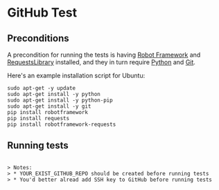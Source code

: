# GitHub Test

## Preconditions

A precondition for running the tests is having [Robot Framework](http://robotframework.org) and [RequestsLibrary](https://github.com/bulkan/robotframework-requests/) installed, and they in turn require [Python](https://www.python.org/) and [Git](http://www.git-scm.com/).

Here's an example installation script for Ubuntu:

```
sudo apt-get -y update
sudo apt-get install -y python
sudo apt-get install -y python-pip
sudo apt-get install -y git
pip install robotframework
pip install requests
pip install robotframework-requests

```

## Running tests

``` pybot --variable USER:[YOUR_GITHUB_USER_NAME] --variable PASSWORD:[YOUR_GITHUB_PASSWORD] --variable YOUR_GITHUB_REPO:[YOUR_EXIST_GITHUB_REPO] .

> Notes:
> * YOUR_EXIST_GITHUB_REPO should be created before running tests
> * You'd better alread add SSH key to GitHub before running tests